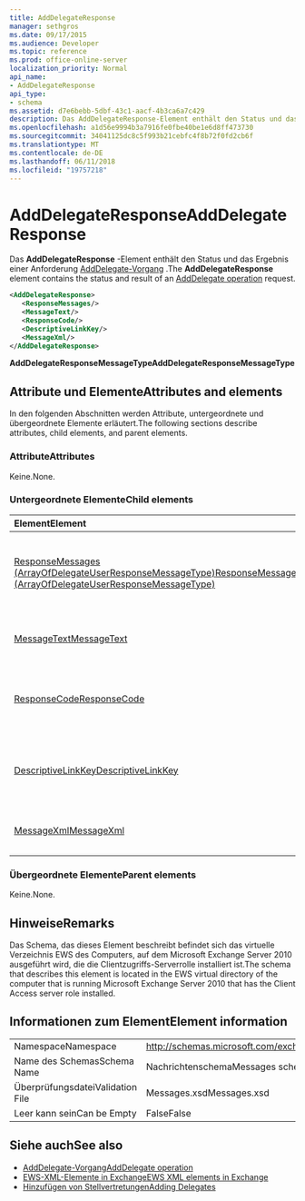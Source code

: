 ```yaml
---
title: AddDelegateResponse
manager: sethgros
ms.date: 09/17/2015
ms.audience: Developer
ms.topic: reference
ms.prod: office-online-server
localization_priority: Normal
api_name:
- AddDelegateResponse
api_type:
- schema
ms.assetid: d7e6bebb-5dbf-43c1-aacf-4b3ca6a7c429
description: Das AddDelegateResponse-Element enthält den Status und das Ergebnis einer AddDelegate Vorgang Anforderung.
ms.openlocfilehash: a1d56e9994b3a7916fe0fbe40be1e6d8ff473730
ms.sourcegitcommit: 34041125dc8c5f993b21cebfc4f8b72f0fd2cb6f
ms.translationtype: MT
ms.contentlocale: de-DE
ms.lasthandoff: 06/11/2018
ms.locfileid: "19757218"
---
```

# <a name="adddelegateresponse"></a><span data-ttu-id="ca8f1-103">AddDelegateResponse</span><span class="sxs-lookup"><span data-stu-id="ca8f1-103">AddDelegateResponse</span></span>

<span data-ttu-id="ca8f1-104">Das **AddDelegateResponse** -Element enthält den Status und das Ergebnis einer Anforderung [AddDelegate-Vorgang](adddelegate-operation.md) .</span><span class="sxs-lookup"><span data-stu-id="ca8f1-104">The **AddDelegateResponse** element contains the status and result of an [AddDelegate operation](adddelegate-operation.md) request.</span></span> 
  
```xml
<AddDelegateResponse>
   <ResponseMessages/>
   <MessageText/>
   <ResponseCode/>
   <DescriptiveLinkKey/>
   <MessageXml/>
</AddDelegateResponse>
```

 <span data-ttu-id="ca8f1-105">**AddDelegateResponseMessageType**</span><span class="sxs-lookup"><span data-stu-id="ca8f1-105">**AddDelegateResponseMessageType**</span></span>
## <a name="attributes-and-elements"></a><span data-ttu-id="ca8f1-106">Attribute und Elemente</span><span class="sxs-lookup"><span data-stu-id="ca8f1-106">Attributes and elements</span></span>

<span data-ttu-id="ca8f1-107">In den folgenden Abschnitten werden Attribute, untergeordnete und übergeordnete Elemente erläutert.</span><span class="sxs-lookup"><span data-stu-id="ca8f1-107">The following sections describe attributes, child elements, and parent elements.</span></span>
  
### <a name="attributes"></a><span data-ttu-id="ca8f1-108">Attribute</span><span class="sxs-lookup"><span data-stu-id="ca8f1-108">Attributes</span></span>

<span data-ttu-id="ca8f1-109">Keine.</span><span class="sxs-lookup"><span data-stu-id="ca8f1-109">None.</span></span>
  
### <a name="child-elements"></a><span data-ttu-id="ca8f1-110">Untergeordnete Elemente</span><span class="sxs-lookup"><span data-stu-id="ca8f1-110">Child elements</span></span>

|<span data-ttu-id="ca8f1-111">**Element**</span><span class="sxs-lookup"><span data-stu-id="ca8f1-111">**Element**</span></span>|<span data-ttu-id="ca8f1-112">**Beschreibung**</span><span class="sxs-lookup"><span data-stu-id="ca8f1-112">**Description**</span></span>|
|:-----|:-----|
|[<span data-ttu-id="ca8f1-113">ResponseMessages (ArrayOfDelegateUserResponseMessageType)</span><span class="sxs-lookup"><span data-stu-id="ca8f1-113">ResponseMessages (ArrayOfDelegateUserResponseMessageType)</span></span>](responsemessages-arrayofdelegateuserresponsemessagetype.md) <br/> |<span data-ttu-id="ca8f1-114">Enthält die Antwortnachrichten für eine Exchange-Webdienste-Delegaten Management-Anforderung.</span><span class="sxs-lookup"><span data-stu-id="ca8f1-114">Contains the response messages for an Exchange Web Services delegate management request.</span></span>  <br/> |
|[<span data-ttu-id="ca8f1-115">MessageText</span><span class="sxs-lookup"><span data-stu-id="ca8f1-115">MessageText</span></span>](messagetext.md) <br/> |<span data-ttu-id="ca8f1-116">Enthält einen beschreibenden Text für den Status der Antwort.</span><span class="sxs-lookup"><span data-stu-id="ca8f1-116">Provides a text description of the status of the response.</span></span>  <br/> |
|[<span data-ttu-id="ca8f1-117">ResponseCode</span><span class="sxs-lookup"><span data-stu-id="ca8f1-117">ResponseCode</span></span>](responsecode.md) <br/> |<span data-ttu-id="ca8f1-118">Enthält einen Fehlercode, der den jeweiligen Fehler identifiziert, bei dem die Anforderung auftrat.</span><span class="sxs-lookup"><span data-stu-id="ca8f1-118">Provides an error code that identifies the specific error that the request encountered.</span></span>  <br/> |
|[<span data-ttu-id="ca8f1-119">DescriptiveLinkKey</span><span class="sxs-lookup"><span data-stu-id="ca8f1-119">DescriptiveLinkKey</span></span>](descriptivelinkkey.md) <br/> |<span data-ttu-id="ca8f1-120">Derzeit nicht verwendet und ist für die zukünftige Verwendung reserviert.</span><span class="sxs-lookup"><span data-stu-id="ca8f1-120">Currently unused and is reserved for future use.</span></span> <span data-ttu-id="ca8f1-121">Es enthält einen Wert von 0.</span><span class="sxs-lookup"><span data-stu-id="ca8f1-121">It contains a value of 0.</span></span>  <br/> |
|[<span data-ttu-id="ca8f1-122">MessageXml</span><span class="sxs-lookup"><span data-stu-id="ca8f1-122">MessageXml</span></span>](messagexml.md) <br/> |<span data-ttu-id="ca8f1-123">Bietet zusätzliche Fehlerantwortinformationen.</span><span class="sxs-lookup"><span data-stu-id="ca8f1-123">Provides additional error response information.</span></span>  <br/> |
   
### <a name="parent-elements"></a><span data-ttu-id="ca8f1-124">Übergeordnete Elemente</span><span class="sxs-lookup"><span data-stu-id="ca8f1-124">Parent elements</span></span>

<span data-ttu-id="ca8f1-125">Keine.</span><span class="sxs-lookup"><span data-stu-id="ca8f1-125">None.</span></span>
  
## <a name="remarks"></a><span data-ttu-id="ca8f1-126">Hinweise</span><span class="sxs-lookup"><span data-stu-id="ca8f1-126">Remarks</span></span>

<span data-ttu-id="ca8f1-127">Das Schema, das dieses Element beschreibt befindet sich das virtuelle Verzeichnis EWS des Computers, auf dem Microsoft Exchange Server 2010 ausgeführt wird, die die Clientzugriffs-Serverrolle installiert ist.</span><span class="sxs-lookup"><span data-stu-id="ca8f1-127">The schema that describes this element is located in the EWS virtual directory of the computer that is running Microsoft Exchange Server 2010 that has the Client Access server role installed.</span></span>
  
## <a name="element-information"></a><span data-ttu-id="ca8f1-128">Informationen zum Element</span><span class="sxs-lookup"><span data-stu-id="ca8f1-128">Element information</span></span>

|||
|:-----|:-----|
|<span data-ttu-id="ca8f1-129">Namespace</span><span class="sxs-lookup"><span data-stu-id="ca8f1-129">Namespace</span></span>  <br/> |http://schemas.microsoft.com/exchange/services/2006/messages  <br/> |
|<span data-ttu-id="ca8f1-130">Name des Schemas</span><span class="sxs-lookup"><span data-stu-id="ca8f1-130">Schema Name</span></span>  <br/> |<span data-ttu-id="ca8f1-131">Nachrichtenschema</span><span class="sxs-lookup"><span data-stu-id="ca8f1-131">Messages schema</span></span>  <br/> |
|<span data-ttu-id="ca8f1-132">Überprüfungsdatei</span><span class="sxs-lookup"><span data-stu-id="ca8f1-132">Validation File</span></span>  <br/> |<span data-ttu-id="ca8f1-133">Messages.xsd</span><span class="sxs-lookup"><span data-stu-id="ca8f1-133">Messages.xsd</span></span>  <br/> |
|<span data-ttu-id="ca8f1-134">Leer kann sein</span><span class="sxs-lookup"><span data-stu-id="ca8f1-134">Can be Empty</span></span>  <br/> |<span data-ttu-id="ca8f1-135">False</span><span class="sxs-lookup"><span data-stu-id="ca8f1-135">False</span></span>  <br/> |
   
## <a name="see-also"></a><span data-ttu-id="ca8f1-136">Siehe auch</span><span class="sxs-lookup"><span data-stu-id="ca8f1-136">See also</span></span>

- [<span data-ttu-id="ca8f1-137">AddDelegate-Vorgang</span><span class="sxs-lookup"><span data-stu-id="ca8f1-137">AddDelegate operation</span></span>](adddelegate-operation.md)
- [<span data-ttu-id="ca8f1-138">EWS-XML-Elemente in Exchange</span><span class="sxs-lookup"><span data-stu-id="ca8f1-138">EWS XML elements in Exchange</span></span>](ews-xml-elements-in-exchange.md)
- [<span data-ttu-id="ca8f1-139">Hinzufügen von Stellvertretungen</span><span class="sxs-lookup"><span data-stu-id="ca8f1-139">Adding Delegates</span></span>](http://msdn.microsoft.com/library/3a744150-66a3-4a13-9433-793603ba5038%28Office.15%29.aspx)

